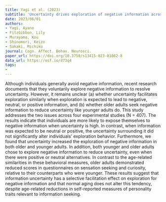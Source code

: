 ```yaml
---
title: Yagi et al. (2023)
subtitle: 'Uncertainty drives exploration of negative information across younger and older adults'
date: 2023/06/01
authors:
- Yagi, Ayano
- FitzGibbon, Lily
- Murayama, Kou
- Shinomori, Keizo
- Sakaki, Michiko
journal: Cogn. Affect. Behav. Neurosci.
paper_url: https://doi.org/10.3758/s13415-023-01082-8
data_url: https://osf.io/d73q4
tags:
- 
---
```


Although individuals generally avoid negative information, recent research documents that they voluntarily explore negative information to resolve uncertainty. However, it remains unclear (a) whether uncertainty facilitates exploration similarly when exploration is expected to lead to negative, neutral, or positive information, and (b) whether older adults seek negative information to reduce uncertainty like younger adults do. This study addresses the two issues across four experimental studies (N = 407). The results indicate that individuals are more likely to expose themselves to negative information when uncertainty is high. In contrast, when information was expected to be neutral or positive, the uncertainty surrounding it did not significantly alter individuals' exploration behavior. Furthermore, we found that uncertainty increased the exploration of negative information in both older and younger adults. In addition, both younger and older adults chose to explore negative information to reduce uncertainty, even when there were positive or neutral alternatives. In contrast to the age-related similarities in these behavioral measures, older adults demonstrated reduced scores in questionnaires on sensation seeking and curiosity, relative to their counterparts who were younger. These results suggest that information uncertainty has a selective facilitation effect on exploration for negative information and that normal aging does not alter this tendency, despite age-related reductions in self-reported measures of personality traits relevant to information seeking.
